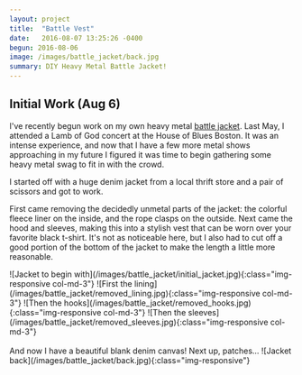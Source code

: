 ```yaml
---
layout: project
title:  "Battle Vest"
date:   2016-08-07 13:25:26 -0400
begun: 2016-08-06
image: /images/battle_jacket/back.jpg
summary: DIY Heavy Metal Battle Jacket!
---
```


## Initial Work (Aug 6)
I've recently begun work on my own heavy metal [battle jacket](https://en.wikipedia.org/wiki/Cut-off). Last May, I attended a Lamb of God concert at the House of Blues Boston. It was an intense experience, and now that I have a few more metal shows approaching in my future I figured it was time to begin gathering some heavy metal swag to fit in with the crowd. 

I started off with a huge denim jacket from a local thrift store and a pair of scissors and got to work. 

First came removing the decidedly unmetal parts of the jacket: the colorful fleece liner on the inside, and the rope clasps on the outside. Next came the hood and sleeves, making this into a stylish vest that can be worn over your favorite black t-shirt. It's not as noticeable here, but I also had to cut off a good portion of the bottom of the jacket to make the length a little more reasonable. 

<div class="row" markdown="1">
![Jacket to begin with](/images/battle_jacket/initial_jacket.jpg){:class="img-responsive col-md-3"}
![First the lining](/images/battle_jacket/removed_lining.jpg){:class="img-responsive col-md-3"}
![Then the hooks](/images/battle_jacket/removed_hooks.jpg){:class="img-responsive col-md-3"}
![Then the sleeves](/images/battle_jacket/removed_sleeves.jpg){:class="img-responsive col-md-3"}
</div>
<br>
And now I have a beautiful blank denim canvas! Next up, patches...
![Jacket back](/images/battle_jacket/back.jpg){:class="img-responsive"}
